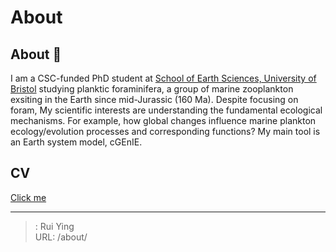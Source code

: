 # About


## About 🌊
I am a CSC-funded PhD student at [School of Earth Sciences, University of Bristol](http://www.bristol.ac.uk/earthsciences/) studying planktic foraminifera, a group of marine zooplankton exsiting in the Earth since mid-Jurassic (160 Ma). Despite focusing on foram, My scientific interests are understanding the fundamental ecological mechanisms. For example, how global changes influence marine plankton ecology/evolution processes and corresponding functions? My main tool is an Earth system model, cGEnIE.

## CV
[Click me](https://www.dropbox.com/s/2h11qxiftj3dqpx/CV%20%28Rui%20Ying%29-%202%20Aug%2C%202022%20%28en%29.docx?dl=0)


---

> : Rui Ying  
> URL: /about/  

